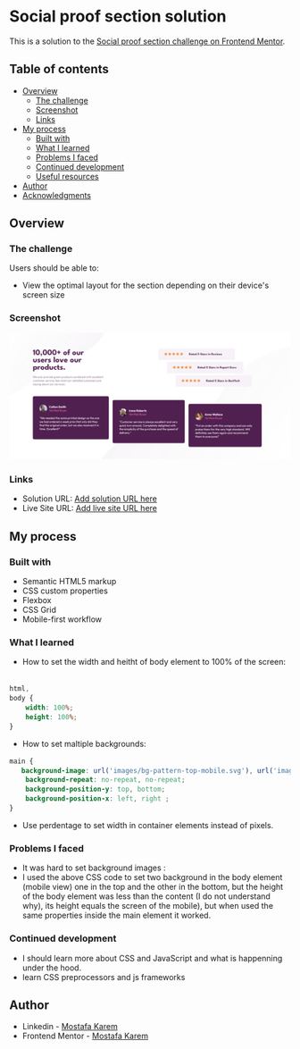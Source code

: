# Social proof section solution

This is a solution to the [Social proof section challenge on Frontend Mentor](https://www.frontendmentor.io/challenges/social-proof-section-6e0qTv_bA). 

## Table of contents

- [Overview](#overview)
  - [The challenge](#the-challenge)
  - [Screenshot](#screenshot)
  - [Links](#links)
- [My process](#my-process)
  - [Built with](#built-with)
  - [What I learned](#what-i-learned)
  - [Problems I faced](#problems-I-faced)
  - [Continued development](#continued-development)
  - [Useful resources](#useful-resources)
- [Author](#author)
- [Acknowledgments](#acknowledgments)

## Overview

### The challenge

Users should be able to:

- View the optimal layout for the section depending on their device's screen size

### Screenshot

![](images/Screenshot-desktop.png)

### Links

- Solution URL: [Add solution URL here](https://your-solution-url.com)
- Live Site URL: [Add live site URL here](https://your-live-site-url.com)

## My process

### Built with

- Semantic HTML5 markup
- CSS custom properties
- Flexbox
- CSS Grid
- Mobile-first workflow

### What I learned

- How to set the width and heitht of body element to 100% of the screen:

```css

html,
body {
    width: 100%;
    height: 100%;
}
```
- How to set maltiple backgrounds:
```css
main {
   background-image: url('images/bg-pattern-top-mobile.svg'), url('images/bg-pattern-bottom-mobile.svg');
    background-repeat: no-repeat, no-repeat;
    background-position-y: top, bottom;
    background-position-x: left, right ;
}
```
- Use perdentage to set width in container elements instead of pixels.

### Problems I faced

- It was hard to set background images :
 - I used the above CSS code to set two background in the body element (mobile view) one in the top and the other in the bottom, but the height of the body element was less than the content (I do not understand why), its height equals the screen of the mobile), but when used the same properties inside the main element it worked.

### Continued development

- I should learn more about CSS and JavaScript and what is happenning under the hood.
- learn CSS preprocessors and js frameworks


## Author

- Linkedin - [Mostafa Karem](https://www.linkedin.com/in/mostafa-alfiky/)
- Frontend Mentor - [Mostafa Karem](https://www.frontendmentor.io/profile/Mostafa-Alfiky)

